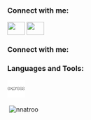 <!-- ![banner](https://user-images.githubusercontent.com/88983923/220450092-6dd926b9-d822-42cc-af2c-03c78fab7386.png) -->
<h3 align="left">Connect with me:</h3>
<p align="left">
<a href="https://www.linkedin.com/in/nugonatroshvili/" target="blank"><img align="center" src="https://cdn.jsdelivr.net/npm/simple-icons@3.0.1/icons/linkedin.svg" alt="" height="30" width="40" /></a>
<a href="https://www.behance.net/nugonatroshvili" target="blank"><img align="center" src="https://cdn.jsdelivr.net/npm/simple-icons@3.13.0/icons/behance.svg" alt="" height="30" width="40" /></a>

<!-- <p align="center">
  <img align="center" style src="https://quotes-github-readme.vercel.app/api?type=horizontal&theme=dark"
</p>
 -->
<h3 align="left">Connect with me:</h3>
<p align="left">
</p>

<h3 align="left">Languages and Tools:</h3>
<p align="left"> <a href="https://expressjs.com" target="_blank" rel="noreferrer"> <img src="https://raw.githubusercontent.com/devicons/devicon/master/icons/express/express-original-wordmark.svg" alt="express" width="40" height="40"/> </a> </p>

<p>&nbsp;<img align="center" src="https://github-readme-stats.vercel.app/api?username=nnatroo&show_icons=true&locale=en" alt="nnatroo" /></p>
